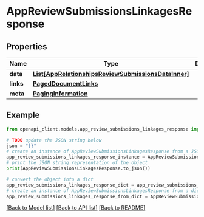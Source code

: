 # AppReviewSubmissionsLinkagesResponse


## Properties

Name | Type | Description | Notes
------------ | ------------- | ------------- | -------------
**data** | [**List[AppRelationshipsReviewSubmissionsDataInner]**](AppRelationshipsReviewSubmissionsDataInner.md) |  | 
**links** | [**PagedDocumentLinks**](PagedDocumentLinks.md) |  | 
**meta** | [**PagingInformation**](PagingInformation.md) |  | [optional] 

## Example

```python
from openapi_client.models.app_review_submissions_linkages_response import AppReviewSubmissionsLinkagesResponse

# TODO update the JSON string below
json = "{}"
# create an instance of AppReviewSubmissionsLinkagesResponse from a JSON string
app_review_submissions_linkages_response_instance = AppReviewSubmissionsLinkagesResponse.from_json(json)
# print the JSON string representation of the object
print(AppReviewSubmissionsLinkagesResponse.to_json())

# convert the object into a dict
app_review_submissions_linkages_response_dict = app_review_submissions_linkages_response_instance.to_dict()
# create an instance of AppReviewSubmissionsLinkagesResponse from a dict
app_review_submissions_linkages_response_from_dict = AppReviewSubmissionsLinkagesResponse.from_dict(app_review_submissions_linkages_response_dict)
```
[[Back to Model list]](../README.md#documentation-for-models) [[Back to API list]](../README.md#documentation-for-api-endpoints) [[Back to README]](../README.md)


